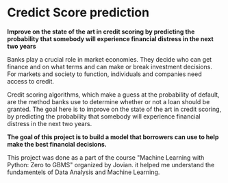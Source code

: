 # Credict Score prediction
**Improve on the state of the art in credit scoring by predicting the probability that somebody will experience financial distress in the next two years**

Banks play a crucial role in market economies. They decide who can get finance and on what terms and can make or break investment decisions. For markets and society to function, individuals and companies need access to credit.

Credit scoring algorithms, which make a guess at the probability of default, are the method banks use to determine whether or not a loan should be granted. The goal here is to improve on the state of the art in credit scoring, by predicting the probability that somebody will experience financial distress in the next two years.

**The goal of this project is to build a model that borrowers can use to help make the best financial decisions.**

This project was done as a part of the course "Machine Learning with Python: Zero to GBMS" organized by Jovian. it helped me understand the fundamentels of Data Analysis and Machine Learning.

